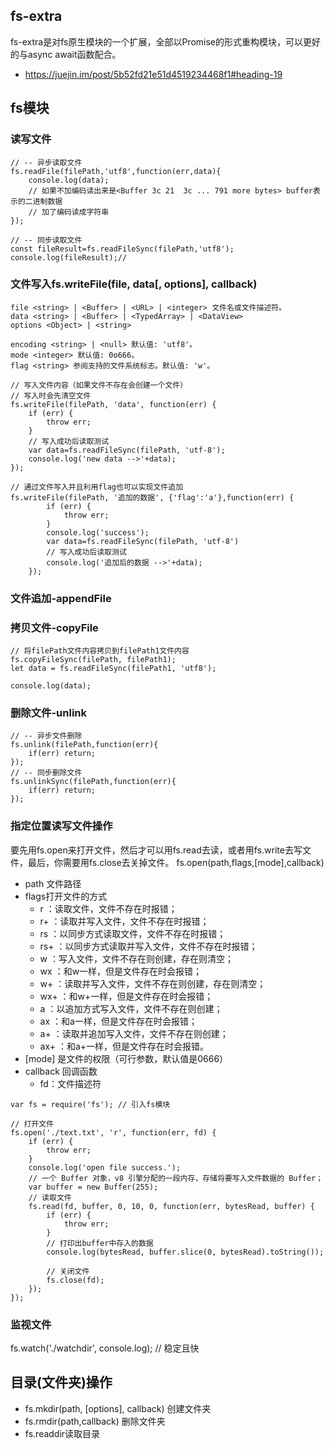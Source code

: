 ## fs-extra

fs-extra是对fs原生模块的一个扩展，全部以Promise的形式重构模块，可以更好的与async await函数配合。

- https://juejin.im/post/5b52fd21e51d4519234468f1#heading-19

## fs模块

### 读写文件


```
// -- 异步读取文件
fs.readFile(filePath,'utf8',function(err,data){
    console.log(data);
    // 如果不加编码读出来是<Buffer 3c 21  3c ... 791 more bytes> buffer表示的二进制数据
    // 加了编码读成字符串
});

// -- 同步读取文件
const fileResult=fs.readFileSync(filePath,'utf8');
console.log(fileResult);// 

```
### 文件写入fs.writeFile(file, data[, options], callback)

```
file <string> | <Buffer> | <URL> | <integer> 文件名或文件描述符。
data <string> | <Buffer> | <TypedArray> | <DataView>
options <Object> | <string>

encoding <string> | <null> 默认值: 'utf8'。
mode <integer> 默认值: 0o666。
flag <string> 参阅支持的文件系统标志。默认值: 'w'。
```
```
// 写入文件内容（如果文件不存在会创建一个文件）
// 写入时会先清空文件
fs.writeFile(filePath, 'data', function(err) {
    if (err) {
        throw err;
    }
    // 写入成功后读取测试
    var data=fs.readFileSync(filePath, 'utf-8');
    console.log('new data -->'+data);
});

// 通过文件写入并且利用flag也可以实现文件追加
fs.writeFile(filePath, '追加的数据', {'flag':'a'},function(err) {
	    if (err) {
	        throw err;
	    }
	    console.log('success');
	    var data=fs.readFileSync(filePath, 'utf-8')
	    // 写入成功后读取测试
	    console.log('追加后的数据 -->'+data);
	});

```

### 文件追加-appendFile

### 拷贝文件-copyFile

```
// 将filePath文件内容拷贝到filePath1文件内容
fs.copyFileSync(filePath, filePath1);
let data = fs.readFileSync(filePath1, 'utf8');

console.log(data); 
```
### 删除文件-unlink

```
// -- 异步文件删除
fs.unlink(filePath,function(err){
	if(err) return;
});
// -- 同步删除文件
fs.unlinkSync(filePath,function(err){
    if(err) return;
});

```

### 指定位置读写文件操作

要先用fs.open来打开文件，然后才可以用fs.read去读，或者用fs.write去写文件，最后，你需要用fs.close去关掉文件。
fs.open(path,flags,[mode],callback)
- path 文件路径
- flags打开文件的方式
  * r ：读取文件，文件不存在时报错；
  * r+ ：读取并写入文件，文件不存在时报错；
  * rs ：以同步方式读取文件，文件不存在时报错；
  * rs+ ：以同步方式读取并写入文件，文件不存在时报错；
  * w ：写入文件，文件不存在则创建，存在则清空；
  * wx ：和w一样，但是文件存在时会报错；
  * w+ ：读取并写入文件，文件不存在则创建，存在则清空；
  * wx+ ：和w+一样，但是文件存在时会报错；
  * a ：以追加方式写入文件，文件不存在则创建；
  * ax ：和a一样，但是文件存在时会报错；
  * a+ ：读取并追加写入文件，文件不存在则创建；
  * ax+ ：和a+一样，但是文件存在时会报错。  
- [mode] 是文件的权限（可行参数，默认值是0666）
- callback 回调函数
  - fd：文件描述符

```
var fs = require('fs'); // 引入fs模块
 
// 打开文件
fs.open('./text.txt', 'r', function(err, fd) {
    if (err) {
        throw err;
    }
    console.log('open file success.');
    // 一个 Buffer 对象，v8 引擎分配的一段内存，存储将要写入文件数据的 Buffer；
    var buffer = new Buffer(255);
    // 读取文件
    fs.read(fd, buffer, 0, 10, 0, function(err, bytesRead, buffer) {
        if (err) {
            throw err;
        }
        // 打印出buffer中存入的数据
        console.log(bytesRead, buffer.slice(0, bytesRead).toString());
 
        // 关闭文件
        fs.close(fd);
    });
});
```

### 监视文件

fs.watch('./watchdir', console.log); // 稳定且快

## 目录(文件夹)操作

- fs.mkdir(path, [options], callback) 创建文件夹
- fs.rmdir(path,callback) 删除文件夹
- fs.readdir读取目录
